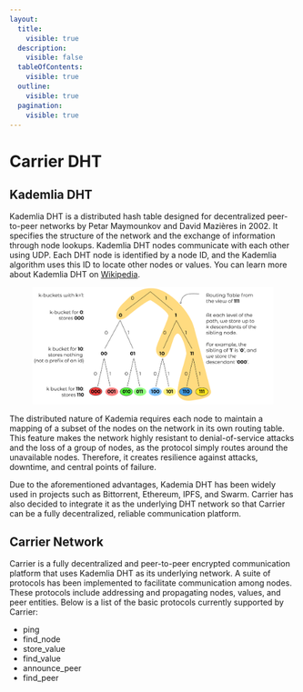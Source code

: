 ```yaml
---
layout:
  title:
    visible: true
  description:
    visible: false
  tableOfContents:
    visible: true
  outline:
    visible: true
  pagination:
    visible: true
---
```


# Carrier DHT

## Kademlia DHT

Kademlia DHT is a distributed hash table designed for decentralized peer-to-peer networks by Petar Maymounkov and David Mazières in 2002. It specifies the structure of the network and the exchange of information through node lookups. Kademlia DHT nodes communicate with each other using UDP. Each DHT node is identified by a node ID, and the Kademlia algorithm uses this ID to locate other nodes or values. You can learn more about Kademlia DHT on [Wikipedia](https://en.wikipedia.org/wiki/Kademlia).

<figure><img src="../.gitbook/assets/image (4).png" alt=""><figcaption></figcaption></figure>

The distributed nature of Kademia requires each node to maintain a mapping of a subset of the nodes on the network in its own routing table. This feature makes the network highly resistant to denial-of-service attacks and the loss of a group of nodes, as the protocol simply routes around the unavailable nodes. Therefore, it creates resilience against attacks, downtime, and central points of failure.

Due to the aforementioned advantages, Kademia DHT has been widely used in projects such as Bittorrent, Ethereum, IPFS, and Swarm. Carrier has also decided to integrate it as the underlying DHT network so that Carrier can be a fully decentralized, reliable communication platform.

## Carrier Network

Carrier is a fully decentralized and peer-to-peer encrypted communication platform that uses Kademlia DHT as its underlying network. A suite of protocols has been implemented to facilitate communication among nodes. These protocols include addressing and propagating nodes, values, and peer entities. Below is a list of the basic protocols currently supported by Carrier:

* ping
* find\_node
* store\_value
* find\_value
* announce\_peer
* find\_peer
